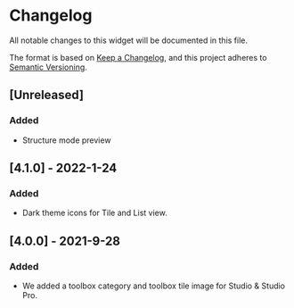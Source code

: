 # Changelog

All notable changes to this widget will be documented in this file.

The format is based on [Keep a Changelog](https://keepachangelog.com/en/1.0.0/), and this project adheres to [Semantic Versioning](https://semver.org/spec/v2.0.0.html).

## [Unreleased]

### Added

-   Structure mode preview

## [4.1.0] - 2022-1-24

### Added

-   Dark theme icons for Tile and List view.

## [4.0.0] - 2021-9-28

### Added

-   We added a toolbox category and toolbox tile image for Studio & Studio Pro.

